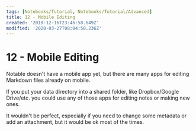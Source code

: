 ```yaml
---
tags: [Notebooks/Tutorial, Notebooks/Tutorial/Advanced]
title: 12 - Mobile Editing
created: '2018-12-16T23:46:58.649Z'
modified: '2020-03-27T08:04:50.236Z'
---
```


# 12 - Mobile Editing

Notable doesn't have a mobile app yet, but there are many apps for editing Markdown files already on mobile. 

If you put your data directory into a shared folder, like Dropbox/Google Drive/etc. you could use any of those apps for editing notes or making new ones.

It wouldn't be perfect, especially if you need to change some metadata or add an attachment, but it would be ok most of the times.
